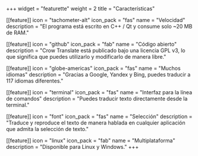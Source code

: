 +++
widget = "featurette"
weight = 2
title = "Características"

[[feature]]
  icon = "tachometer-alt"
  icon_pack = "fas"
  name = "Velocidad"
  description = "El programa está escrito en C++ / Qt y consume solo ~20 MB de RAM."

[[feature]]
  icon = "github"
  icon_pack = "fab"
  name = "Código abierto"
  description = "Crow Translate está publicado bajo una licencia GPL v3, lo que significa que puedes utilizarlo y modificarlo de manera libre."

[[feature]]
  icon = "globe-americas"
  icon_pack = "fas"
  name = "Muchos idiomas"
  description = "Gracias a Google, Yandex y Bing, puedes traducir a 117 idiomas diferentes."

[[feature]]
  icon = "terminal"
  icon_pack = "fas"
  name = "Interfaz para la línea de comandos"
  description = "Puedes traducir texto directamente desde la terminal."

[[feature]]
  icon = "font"
  icon_pack = "fas"
  name = "Selección"
  description = "Traduce y reproduce el texto de manera hablada en cualquier aplicación que admita la selección de texto."

[[feature]]
  icon = "linux"
  icon_pack = "fab"
  name = "Multiplataforma"
  description = "Disponible para Linux y Windows."
+++
